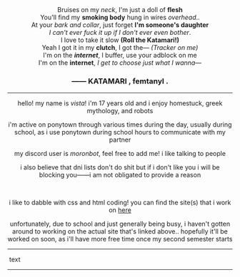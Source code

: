 <center>
  Bruises on my <i>neck</i>, I'm just a doll of <b>flesh</b>
  <br>
  You'll find my <b>smoking body</b> hung in wires <i>overhead</i>..
  <br>
  At your <i>bark and collar</i>, just forget <b>I'm someone's daughter</b>
  <br>
  <i>I can't ever fuck it up if I don't ever even bother</i>.
  <br>
  I love to take it slow <b>(Roll the Katamari!)</b>
  <br>
  Yeah I got it in my <b>clutch</b>, I got the— <i>(Tracker on me)</i>
  <br>
  I'm on the <b><i>internet</i></b>, I buffer, use your adblock on me
  <br>
  I'm on the <b>internet</b>, <i>I get to choose just what I wanna—</i>
  <br>
  <h3>—— KATAMARI , femtanyl .</h3>
</center>

- - -

<center>
  <p>hello! my name is <i>vista</i>! i'm 17 years old and i enjoy homestuck, greek mythology, and robots</p>
  <p>i'm active on ponytown through various times during the day, usually during school, as i use ponytown during school hours to communicate with my partner</p>
  <p>my discord user is <i>moronbot</i>, feel free to add me! i like talking to people</p>
  <p>i also believe that dni lists don't do shit but if i don't like you i will be blocking you——i am not obligated to provide a reason</p>
  <br>
  <p>i like to dabble with css and html coding! you can find the site(s) that i work on <a href="https://warwithoutreason.nekoweb.org">here</a></p>
  <p>unfortunately, due to school and just generally being busy, i haven't gotten around to working on the actual site that's linked above.. hopefully it'll be worked on soon, as i'll have more free time once my second semester starts</p>
</center>

- - -

<img src=""/>
text

- - -
